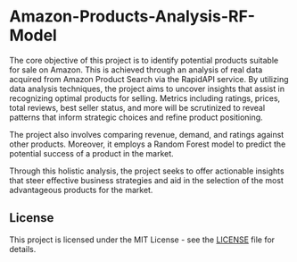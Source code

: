 # Amazon-Products-Analysis-RF-Model

The core objective of this project is to identify potential products suitable for sale on Amazon. This is achieved through an analysis of real data acquired from Amazon Product Search via the RapidAPI service. By utilizing data analysis techniques, the project aims to uncover insights that assist in recognizing optimal products for selling. Metrics including ratings, prices, total reviews, best seller status, and more will be scrutinized to reveal patterns that inform strategic choices and refine product positioning.

The project also involves comparing revenue, demand, and ratings against other products. Moreover, it employs a Random Forest model to predict the potential success of a product in the market.

Through this holistic analysis, the project seeks to offer actionable insights that steer effective business strategies and aid in the selection of the most advantageous products for the market.

## License
This project is licensed under the MIT License - see the [LICENSE](LICENSE.txt) file for details.

